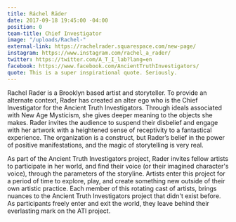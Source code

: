 ```yaml
---
title: Ráchel Räder
date: 2017-09-18 19:45:00 -04:00
position: 0
team-title: Chief Investigator
image: "/uploads/Rachel-"
external-link: https://rachelrader.squarespace.com/new-page/
instagram: https://www.instagram.com/rachel_a_rader/
twitter: https://twitter.com/A_T_I_lab?lang=en
facebook: https://www.facebook.com/AncientTruthInvestigators/
quote: This is a super inspirational quote. Seriously.
---
```


Rachel Rader is a Brooklyn based artist and storyteller. To provide an alternate context, Rader has created an alter ego who is the Chief Investigator for the Ancient Truth Investigators. Through ideals associated with New Age Mysticism, she gives deeper meaning to the objects she makes. Rader invites the audience to suspend their disbelief and engage with her artwork with a heightened sense of receptivity to a fantastical experience. The organization is a construct, but Rader’s belief in the power of positive manifestations, and the magic of storytelling is very real.

As part of the Ancient Truth Investigators project, Rader invites fellow artists to participate in her world, and find their voice (or their imagined character's voice), through the parameters of the storyline. Artists enter this project for a period of time to explore, play, and create something new outside of their own artistic practice. Each member of this rotating cast of artists, brings nuances to the Ancient Truth Investigators project that didn't exist before. As participants freely enter and exit the world, they leave behind their everlasting mark on the ATI project.